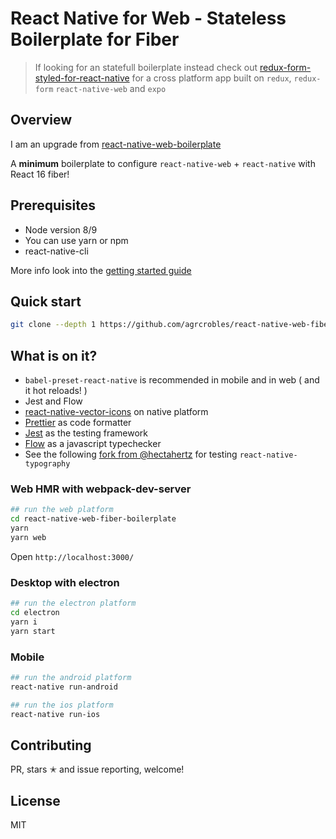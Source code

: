 # React Native for Web - Stateless Boilerplate for Fiber

> If looking for an statefull boilerplate instead check out [redux-form-styled-for-react-native](https://github.com/agrcrobles/redux-form-styled-for-react-native) for a cross platform app built on `redux`, `redux-form` `react-native-web` and `expo`

## Overview

I am an upgrade from [react-native-web-boilerplate](https://github.com/agrcrobles/react-native-web-boilerplate)

A **minimum** boilerplate to configure `react-native-web` + `react-native` with React 16 fiber!

## Prerequisites

* Node version 8/9
* You can use yarn or npm
* react-native-cli

More info look into the [getting started guide](https://facebook.github.io/react-native/docs/getting-started.html)

## Quick start
```bash
git clone --depth 1 https://github.com/agrcrobles/react-native-web-fiber-boilerplate.git
```

## What is on it?

 - `babel-preset-react-native` is recommended in mobile and in web ( and it hot reloads! )
 - Jest and Flow
 - [react-native-vector-icons](https://github.com/oblador/react-native-vector-icons) on native platform
 - [Prettier](https://prettier.io/docs/en/install.html) as code formatter
 - [Jest](https://facebook.github.io/jest/) as the testing framework
 - [Flow](https://flow.org/) as a javascript typechecker
 - See the following [fork from @hectahertz](https://github.com/hectahertz/react-native-web-fiber-boilerplate) for testing `react-native-typography`

### Web HMR with webpack-dev-server
```bash
## run the web platform
cd react-native-web-fiber-boilerplate
yarn
yarn web
```
Open `http://localhost:3000/`

### Desktop with electron

```bash
## run the electron platform
cd electron
yarn i
yarn start
```

### Mobile

```bash
## run the android platform
react-native run-android

## run the ios platform
react-native run-ios
```

## Contributing

PR, stars ✭ and issue reporting, welcome!

## License

MIT
